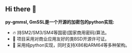 ## Hi there 👋

**py-gmmsl, GmSSL是一个开源的加密包的python实现:**

* 🔥 持SM2/SM3/SM4等国密(国家商用密码)算法。
* 🤝 项目采用对商业应用友好的类BSD开源许可证。
* 🌈 采用纯python实现，同时支持X86和ARM64等多种架构。
